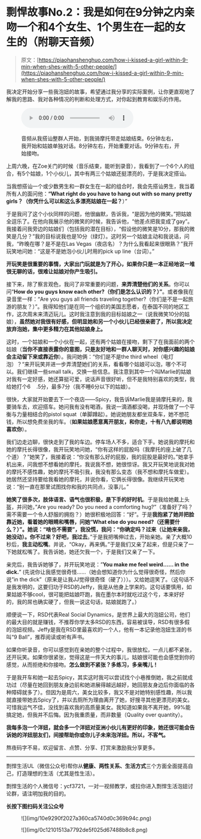 # 剽悍故事No.2：我是如何在9分钟之内亲吻一个和4个女生、1个男生在一起的女生的（附聊天音频）

> 原文：[https://piaohanshenghuo.com/how-i-kissed-a-girl-within-9-min-when-shes-with-5-other-people/](https://piaohanshenghuo.com/how-i-kissed-a-girl-within-9-min-when-shes-with-5-other-people/)

我决定开始分享一些我泡妞的故事，希望通过我分享的实际案例，让你更直观地了解我的思路、我对各种情况的判断和处理方式，对你起到教育和娱乐的作用。

<figure class="wp-block-audio">

<audio src="https://www.piaohanshenghuo.com/wp-content/uploads/2018/12/20181209005753-9min-kiss-close.mp3" controls="controls"></audio>

<figcaption>
音频从我搭讪整群人开始，到我骑摩托带走姑娘结束。6分钟左右，我开始和姑娘单独对话。8分钟左右，开始重要对话。9分钟左右，开始接吻。</figcaption>

</figure>

上周六晚，在Zoe关门的时候（音乐结束，能听到录音），我看到了一个6个人的组合，有5个姑娘，1个小伙儿，其中有两三个姑娘还挺漂亮的，于是我决定搭讪。

当我想搭讪一个或少数男生和一群女生在一起的组合时，我会先搭讪男生，我当着所有人的面问他：**“****What right do you have to hang out with so many pretty girls****？（你凭什么可以和这么多漂亮姑娘在一起？**）”

于是我问了这个小伙同样的问题，他很幽默，告诉我，“是因为他的微笑。”把姑娘全逗乐了。在他向我展示他的微笑的时候，我告诉他，“他差点把我变成了gay”。我接着问我旁边的姑娘们（包括我的潜在目标），“假设他的微笑是10分，那我的微笑是几分？”我的目标说我也是10分（绿灯）。这时另一个姑娘主动和我说话，问我，“昨晚在哪？是不是在Las Vegas（夜店名）？为什么我看起来很眼熟？”我开玩笑地问她：“这是不是她泡小伙儿时用的pick up line（台词）。”

**开玩笑是很重要的事情，大家出门玩就是为了开心，如果你只是一本正经地说一堆很无聊的话，很难让姑娘对你产生吸引。**

接下来，除了察言观色，我问了非常重要的问题，**来弄清楚他们的关系**。你可以问“**How do you guys know each other?（你们是怎么认识的？）”**。或者像我在录音里一样：“Are you guys all friends traveling together?（你们是不是一起旅游的朋友？）”。我得知他们是在同一个组织的美国志愿者，在泰国不同的地区工作，这次周末来清迈玩儿。这时我注意到我的目标姑娘之一（说我微笑10分的姑娘），**虽然她对我很有好感，但明显她和另一个小伙儿已经很亲密了，所以我决定放弃泡她，集中更多精力在其他姑娘身上。**

这时，一个姑娘和一个小伙在一起，还有两个姑娘在接吻，剩下了在我面前的两个姑娘（**当你不直接表露你的意图，只是友好地和一群人聊天时，对你感兴趣的姑娘会主动留下来或靠近你**）。我问她俩：“你们是不是the third wheel（电灯泡）？“来开玩笑并进一步弄清楚她们的关系，看看哪个姑娘可以泡，哪个不可以。我们继续一些small talk，交换一些信息。我注意到其中一个叫Marlie的姑娘对我有一定好感，她还算挺可爱，说话声音很好听，但不是我特别喜欢的类型，我给她打个6    .5分，最多7分（我不睡6分以下的姑娘）。

很快，大家就开始要去下一个夜店——Spicy，我告诉Marlie我是骑摩托来的，我要骑车去，欢迎搭车。她问我有没有喝酒，我说一滴酒都没喝，并现场做了一个平衡与力量相结合的pistol squat（单脚蹲起）。她说她朋友都坐双条车，她不想花钱，所以想免费坐我的车。（**如果姑娘愿意离开朋友，和你走，十有八九都说明她喜欢你**）。

我们边走边聊，很快走到了我的车边。停车场人不多，适合下手。她说我的摩托和她的摩托长得很像，我开玩笑地问她，“你有这样的屁股吗（我摩托的座上破了几个道）？”她笑了，我接着说：“你没有那么好的屁股，我的屁股是最好的。”她拿手机出来，问我想不想看她的摩托，我说我不想，她很惊讶。我又开玩笑地说我对她的摩托不感性趣，她的摩托不吸引我，我没有那么变态（我不想和摩托车做爱）。她居然还坚持要给我看她的摩托，并说你看，它俩长得很像。我继续开玩笑地说：“别一直在那里试图找你和我的共同点，没事儿。”

**她笑了很多次，肢体语言、语气也很积极，是下手的好时机**。于是我给她戴上头盔，并问她，”Are you ready? Do you need a comforting hug?”（准备好了吗？需不需要一个令人舒服的拥抱？）她很积极地回答：“好”。于是**我抱紧了她并把脸靠近她，看着她的眼睛和嘴唇，问她“What else do you need?（还需要什么？）”。她说：“啥也不需要”，我没慌，我问：“你确定吗？过来（让她来亲我，她没动）。你不过来？好吧，我过去**。”于是我把嘴伸过去，开始亲她。亲了大概10秒后，**我主动松嘴**。并说，“Okay，再来俩。”于是我们又亲了起来，但是只亲了一下她就松嘴了。我告诉她，她还欠我一个，于是我们又亲了一下。

亲完后，我告诉她够了，并开玩笑地说：”**You make me feel weird…… in the dick.**” (先说你让我感觉很奇怪……（她会想知道你为什么觉得很奇怪，然后你说”in the dick”（原来是让我JJ觉得很奇怪（硬了）））。又给她逗笑了。（这句话不是我发明的，这要归功于RSD的Jeffy，我是从他身上学来的。这句话要慎用，如果姑娘不够cool，很可能把姑娘吓跑，我在墨尔本时就吃过这个亏，本来好好的，我的屌也确实硬了，但我一说这句话，姑娘就跑了。）

顺便说一下，RSD代表Real Social Dynamics，是世界上最大的泡妞公司，他们的最大目的就是赚钱，不推荐你学太多RSD的东西，容易被误导，RSD有很多假的泡妞视频。Jeffy是我在RSD里最喜欢的一个人，他有一本记录他泡妞生涯的书叫“9 Ball”，推荐阅读或听有声书。

如果你听录音，你可以感觉到在亲她的整个过程中，我很放松，一点儿都不紧张，还开玩笑。如果你很紧张，觉得这是一件天大的事儿，姑娘很可能也会感觉到你的感觉，从而拒绝和你接吻。**怎么做到不紧张？多练习，多亲嘴儿！**

于是我开车和她一起去Spicy，其实这时我可以尝试找个小巷推倒她，我之前就成功过（尽量在她回到朋友身边前和她进展得越远越好，她回朋友身边后你面临的各种障碍就多了）。但因为是周六，美女比较多，我又不是对她特别感性趣，所以我就直接带她去Spicy了，并以去厕所为理由离开了她，好搜寻其他更漂亮的美女。可惜我运气不佳，没找到喜欢我的高质量美女。我知道如果我不离开她，99%能搞定她，但我并不后悔。因为我重质量，而非数量（Quality over quantity）。

**我每多泡一个洋妞，就会多一个洋妞对亚洲小伙儿有更好的印象，她还很可能会告诉她的洋妞朋友们，间接帮助你或你儿子未来泡洋妞。所以，不客气。**

熬夜码字不易，欢迎留言、点赞、分享、打赏来激励我分享更多。

* * *

剽悍生活UL（微信公众号)帮你从**健康、两性关系、生活方式**三个方面全面提高自己，打造理想的生活（尤其是性生活）。

剽悍生活的个人微信号：ycf3721，一对一视频教学，或拉你进入剽悍生活泡妞讨论群，请注明加我的目的。

**长按下图扫码关注公众号**

<figure class="aligncenter">![](img/10e9290f2027a360ca5740d0c369b94c.png)



</figure>

<figure class="wp-block-image">![](img/0c12101513a7792de5f025d67488b8c8.png)



</figure>